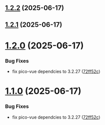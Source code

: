 ## [1.2.2](https://github.com/thatzokay/smoll-vue/compare/v1.2.1...v1.2.2) (2025-06-17)

## [1.2.1](https://github.com/thatzokay/smoll-vue/compare/v1.2.0...v1.2.1) (2025-06-17)

# [1.2.0](https://github.com/thatzokay/smoll-vue/compare/v0.4.1...v1.2.0) (2025-06-17)

### Bug Fixes

- fix pico-vue dependcies to 3.2.27 ([72ff52c](https://github.com/thatzokay/smoll-vue/commit/72ff52cc479b9c6600104a74e826754294ad45d9))

# [1.1.0](https://github.com/thatzokay/smoll-vue/compare/v0.4.1...v1.1.0) (2025-06-17)

### Bug Fixes

- fix pico-vue dependcies to 3.2.27 ([72ff52c](https://github.com/thatzokay/smoll-vue/commit/72ff52cc479b9c6600104a74e826754294ad45d9))
